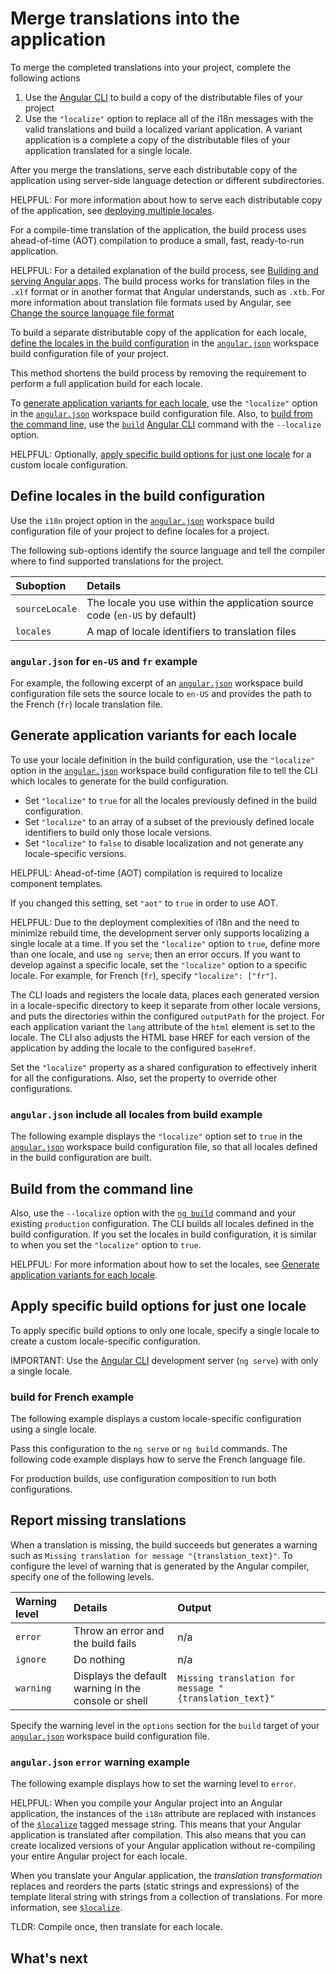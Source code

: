 # Merge translations into the application

To merge the completed translations into your project, complete the following actions

1. Use the [Angular CLI][AioCliMain] to build a copy of the distributable files of your project
1. Use the `"localize"` option to replace all of the i18n messages with the valid translations and build a localized variant application.
    A variant application is a complete a copy of the distributable files of your application translated for a single locale.

After you merge the translations, serve each distributable copy of the application using server-side language detection or different subdirectories.

HELPFUL: For more information about how to serve each distributable copy of the application, see [deploying multiple locales](guide/i18n/deploy).

For a compile-time translation of the application, the build process uses ahead-of-time (AOT) compilation to produce a small, fast, ready-to-run application.

HELPFUL: For a detailed explanation of the build process, see [Building and serving Angular apps][AioGuideBuild].
The build process works for translation files in the `.xlf` format or in another format that Angular understands, such as `.xtb`.
For more information about translation file formats used by Angular, see [Change the source language file format][AioGuideI18nCommonTranslationFilesChangeTheSourceLanguageFileFormat]

To build a separate distributable copy of the application for each locale, [define the locales in the build configuration][AioGuideI18nCommonMergeDefineLocalesInTheBuildConfiguration] in the [`angular.json`][AioGuideWorkspaceConfig] workspace build configuration file of your project.

This method shortens the build process by removing the requirement to perform a full application build for each locale.

To [generate application variants for each locale][AioGuideI18nCommonMergeGenerateApplicationVariantsForEachLocale], use the `"localize"` option in the [`angular.json`][AioGuideWorkspaceConfig] workspace build configuration file.
Also, to [build from the command line][AioGuideI18nCommonMergeBuildFromTheCommandLine], use the [`build`][AioCliBuild] [Angular CLI][AioCliMain] command with the `--localize` option.

HELPFUL: Optionally, [apply specific build options for just one locale][AioGuideI18nCommonMergeApplySpecificBuildOptionsForJustOneLocale] for a custom locale configuration.

## Define locales in the build configuration

Use the `i18n` project option in the [`angular.json`][AioGuideWorkspaceConfig] workspace build configuration file of your project to define locales for a project.

The following sub-options identify the source language and tell the compiler where to find supported translations for the project.

| Suboption      | Details |
|:---            |:--- |
| `sourceLocale` | The locale you use within the application source code \(`en-US` by default\) |
| `locales`      | A map of locale identifiers to translation files                             |

### `angular.json` for `en-US` and `fr` example

For example, the following excerpt of an [`angular.json`][AioGuideWorkspaceConfig] workspace build configuration file sets the source locale to `en-US` and provides the path to the French \(`fr`\) locale translation file.

<docs-code header="angular.json" path="adev/src/content/examples/i18n/angular.json" visibleRegion="locale-config"/>

## Generate application variants for each locale

To use your locale definition in the build configuration, use the `"localize"` option in the [`angular.json`][AioGuideWorkspaceConfig] workspace build configuration file to tell the CLI which locales to generate for the build configuration.

* Set `"localize"` to `true` for all the locales previously defined in the build configuration.
* Set `"localize"` to an array of a subset of the previously defined locale identifiers to build only those locale versions.
* Set `"localize"` to `false` to disable localization and not generate any locale-specific versions.

HELPFUL: Ahead-of-time (AOT) compilation is required to localize component templates.

If you changed this setting, set `"aot"` to `true` in order to use AOT.

HELPFUL: Due to the deployment complexities of i18n and the need to minimize rebuild time, the development server only supports localizing a single locale at a time.
If you set the `"localize"` option to `true`, define more than one locale, and use `ng serve`; then an error occurs.
If you want to develop against a specific locale, set the `"localize"` option to a specific locale.
For example, for French \(`fr`\), specify `"localize": ["fr"]`.

The CLI loads and registers the locale data, places each generated version in a locale-specific directory to keep it separate from other locale versions, and puts the directories within the configured `outputPath` for the project.
For each application variant the `lang` attribute of the `html` element is set to the locale.
The CLI also adjusts the HTML base HREF for each version of the application by adding the locale to the configured `baseHref`.

Set the `"localize"` property as a shared configuration to effectively inherit for all the configurations.
Also, set the property to override other configurations.

### `angular.json` include all locales from build example

The following example displays the `"localize"` option set to `true` in the [`angular.json`][AioGuideWorkspaceConfig] workspace build configuration file, so that all locales defined in the build configuration are built.

<docs-code header="angular.json" path="adev/src/content/examples/i18n/angular.json" visibleRegion="build-localize-true"/>

## Build from the command line

Also, use the `--localize` option with the [`ng build`][AioCliBuild] command and your existing `production` configuration.
The CLI builds all locales defined in the build configuration.
If you set the locales in build configuration, it is similar to when you set the `"localize"` option to `true`.

HELPFUL: For more information about how to set the locales, see [Generate application variants for each locale][AioGuideI18nCommonMergeGenerateApplicationVariantsForEachLocale].

<docs-code path="adev/src/content/examples/i18n/doc-files/commands.sh" visibleRegion="build-localize"/>

## Apply specific build options for just one locale

To apply specific build options to only one locale, specify a single locale to create a custom locale-specific configuration.

IMPORTANT: Use the [Angular CLI][AioCliMain] development server \(`ng serve`\) with only a single locale.

### build for French example

The following example displays a custom locale-specific configuration using a single locale.

<docs-code header="angular.json" path="adev/src/content/examples/i18n/angular.json" visibleRegion="build-single-locale"/>

Pass this configuration to the `ng serve` or `ng build` commands.
The following code example displays how to serve the French language file.

<docs-code path="adev/src/content/examples/i18n/doc-files/commands.sh" visibleRegion="serve-french"/>

For production builds, use configuration composition to run both configurations.

<docs-code path="adev/src/content/examples/i18n/doc-files/commands.sh" visibleRegion="build-production-french"/>

<docs-code header="angular.json" path="adev/src/content/examples/i18n/angular.json" visibleRegion="build-production-french" />

## Report missing translations

When a translation is missing, the build succeeds but generates a warning such as `Missing translation for message "{translation_text}"`.
To configure the level of warning that is generated by the Angular compiler, specify one of the following levels.

| Warning level | Details                                              | Output |
|:---           |:---                                                  |:---    |
| `error`       | Throw an error and the build fails                   | n/a                                                    |
| `ignore`      | Do nothing                                           | n/a                                                    |
| `warning`     | Displays the default warning in the console or shell | `Missing translation for message "{translation_text}"` |

Specify the warning level in the `options` section for the `build` target of your [`angular.json`][AioGuideWorkspaceConfig] workspace build configuration file.

### `angular.json` `error` warning example

The following example displays how to set the warning level to `error`.

<docs-code header="angular.json" path="adev/src/content/examples/i18n/angular.json" visibleRegion="missing-translation-error" />

HELPFUL: When you compile your Angular project into an Angular application, the instances of the `i18n` attribute are replaced with instances of the [`$localize`][AioApiLocalizeInitLocalize] tagged message string.
This means that your Angular application is translated after compilation.
This also means that you can create localized versions of your Angular application without re-compiling your entire Angular project for each locale.

When you translate your Angular application, the *translation transformation* replaces and reorders the parts \(static strings and expressions\) of the template literal string with strings from a collection of translations.
For more information, see [`$localize`][AioApiLocalizeInitLocalize].

TLDR: Compile once, then translate for each locale.

## What's next

<docs-pill-row>
  <docs-pill href="guide/i18n/deploy" title="Deploy multiple locales"/>
</docs-pill-row>

[AioApiLocalizeInitLocalize]: api/localize/init/$localize "$localize | init - localize - API | Angular"

[AioCliMain]: cli "CLI Overview and Command Reference | Angular"
[AioCliBuild]: cli/build "ng build | CLI | Angular"

[AioGuideBuild]: tools/cli/build "Building and serving Angular apps | Angular"

[AioGuideI18nCommonMergeApplySpecificBuildOptionsForJustOneLocale]: guide/i18n/merge#apply-specific-build-options-for-just-one-locale "Apply specific build options for just one locale - Merge translations into the application | Angular"
[AioGuideI18nCommonMergeBuildFromTheCommandLine]: guide/i18n/merge#build-from-the-command-line "Build from the command line - Merge translations into the application | Angular"
[AioGuideI18nCommonMergeDefineLocalesInTheBuildConfiguration]: guide/i18n/merge#define-locales-in-the-build-configuration "Define locales in the build configuration - Merge translations into the application | Angular"
[AioGuideI18nCommonMergeGenerateApplicationVariantsForEachLocale]: guide/i18n/merge#generate-application-variants-for-each-locale "Generate application variants for each locale - Merge translations into the application | Angular"

[AioGuideI18nCommonTranslationFilesChangeTheSourceLanguageFileFormat]: guide/i18n/translation-files#change-the-source-language-file-format "Change the source language file format - Work with translation files | Angular"

[AioGuideWorkspaceConfig]: reference/configs/workspace-config "Angular workspace configuration | Angular"
